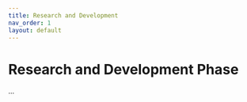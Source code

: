 ```yaml
---
title: Research and Development
nav_order: 1
layout: default
---
```


# Research and Development Phase

...
